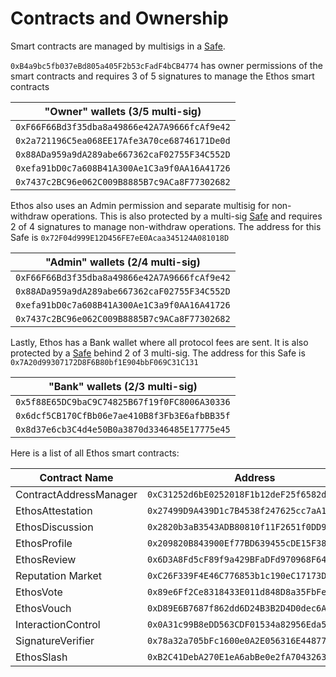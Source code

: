# Contracts and Ownership

Smart contracts are managed by multisigs in a [Safe](https://app.safe.global/home?safe=base:0xB4a9bc5fb037eBd805a405F2b53cFadF4bCB4774).&#x20;

`0xB4a9bc5fb037eBd805a405F2b53cFadF4bCB4774` has owner permissions of the smart contracts and requires 3 of 5 signatures to manage the Ethos smart contracts

| "Owner" wallets (3/5 multi-sig)              |
| -------------------------------------------- |
| `0xF66F66Bd3f35dba8a49866e42A7A9666fcAf9e42` |
| `0x2a721196C5ea068EE17Afe3A70ce68746171De0d` |
| `0x88ADa959a9dA289abe667362caF02755F34C552D` |
| `0xefa91bD0c7a608B41A300Ae1C3a9f0AA16A41726` |
| `0x7437c2BC96e062C009B8885B7c9ACa8F77302682` |

Ethos also uses an Admin permission and separate multisig for non-withdraw operations. This is also protected by a multi-sig [Safe](https://app.safe.global/home?safe=base:0x72F04d999E12D456FE7eE0Acaa345124A081018D) and requires 2 of 4 signatures to manage non-withdraw operations. The address for this Safe is `0x72F04d999E12D456FE7eE0Acaa345124A081018D`

| "Admin" wallets (2/4 multi-sig)              |
| -------------------------------------------- |
| `0xF66F66Bd3f35dba8a49866e42A7A9666fcAf9e42` |
| `0x88ADa959a9dA289abe667362caF02755F34C552D` |
| `0xefa91bD0c7a608B41A300Ae1C3a9f0AA16A41726` |
| `0x7437c2BC96e062C009B8885B7c9ACa8F77302682` |

Lastly, Ethos has a Bank wallet where all protocol fees are sent. It is also protected by a [Safe](https://app.safe.global/home?safe=eth:0x7A20d99307172D8F6B80bf1E904bbF069C31C131) behind 2 of 3 multi-sig. The address for this Safe is `0x7A20d99307172D8F6B80bf1E904bbF069C31C131`&#x20;

| "Bank" wallets (2/3 multi-sig)               |
| -------------------------------------------- |
| `0x5f88E65DC9baC9C74825B67f19f0FC8006A30336` |
| `0x6dcf5CB170CfBb06e7ae410B8f3Fb3E6afbBB35f` |
| `0x8d37e6cb3C4d4e50B0a3870d3346485E17775e45` |

Here is a list of all Ethos smart contracts:

<table data-full-width="true"><thead><tr><th>Contract Name</th><th>Address</th><th data-type="content-ref">Basescan Link</th></tr></thead><tbody><tr><td>ContractAddressManager</td><td><code>0xC31252d6bE0252018F1b12deF25f6582dB0f3E9a</code></td><td><a href="https://basescan.org/address/0xC31252d6bE0252018F1b12deF25f6582dB0f3E9a">https://basescan.org/address/0xC31252d6bE0252018F1b12deF25f6582dB0f3E9a</a></td></tr><tr><td>EthosAttestation</td><td><code>0x27499D9A439D1c7B4538f247625cc7aA159D3c14</code></td><td><a href="https://basescan.org/address/0x27499D9A439D1c7B4538f247625cc7aA159D3c14">https://basescan.org/address/0x27499D9A439D1c7B4538f247625cc7aA159D3c14</a></td></tr><tr><td>EthosDiscussion</td><td><code>0x2820b3aB3543ADB80810f11F2651f0DD9A04E801</code></td><td><a href="https://basescan.org/address/0x2820b3aB3543ADB80810f11F2651f0DD9A04E801">https://basescan.org/address/0x2820b3aB3543ADB80810f11F2651f0DD9A04E801</a></td></tr><tr><td>EthosProfile</td><td><code>0x209820B843900Ef77BD639455cDE15F38A252a36</code></td><td><a href="https://basescan.org/address/0x209820B843900Ef77BD639455cDE15F38A252a36">https://basescan.org/address/0x209820B843900Ef77BD639455cDE15F38A252a36</a></td></tr><tr><td>EthosReview</td><td><code>0x6D3A8Fd5cF89f9a429BFaDFd970968F646AFF325</code></td><td><a href="https://basescan.org/address/0x6D3A8Fd5cF89f9a429BFaDFd970968F646AFF325">https://basescan.org/address/0x6D3A8Fd5cF89f9a429BFaDFd970968F646AFF325</a></td></tr><tr><td>Reputation Market </td><td><code>0xC26F339F4E46C776853b1c190eC17173DBe059Bf</code></td><td><a href="https://basescan.org/address/0xC26F339F4E46C776853b1c190eC17173DBe059Bf">https://basescan.org/address/0xC26F339F4E46C776853b1c190eC17173DBe059Bf</a></td></tr><tr><td>EthosVote</td><td><code>0x89e6Ff2Ce8318433E011d848D8a35FbFeE60c2Ed</code></td><td><a href="https://basescan.org/address/0x89e6Ff2Ce8318433E011d848D8a35FbFeE60c2Ed">https://basescan.org/address/0x89e6Ff2Ce8318433E011d848D8a35FbFeE60c2Ed</a></td></tr><tr><td>EthosVouch</td><td><code>0xD89E6B7687f862dd6D24B3B2D4D0dec6A89A6fdd</code></td><td><a href="https://basescan.org/address/0xD89E6B7687f862dd6D24B3B2D4D0dec6A89A6fdd">https://basescan.org/address/0xD89E6B7687f862dd6D24B3B2D4D0dec6A89A6fdd</a></td></tr><tr><td>InteractionControl</td><td><code>0x0A31c99B8eDD563CDF01534a82956Eda5CDB4CE5</code></td><td><a href="https://basescan.org/address/0x0A31c99B8eDD563CDF01534a82956Eda5CDB4CE5">https://basescan.org/address/0x0A31c99B8eDD563CDF01534a82956Eda5CDB4CE5</a></td></tr><tr><td>SignatureVerifier</td><td><code>0x78a32a705bFc1600e0A2E056316E44877BDa7f57</code></td><td><a href="https://basescan.org/address/0x78a32a705bFc1600e0A2E056316E44877BDa7f57">https://basescan.org/address/0x78a32a705bFc1600e0A2E056316E44877BDa7f57</a></td></tr><tr><td>EthosSlash</td><td><code>0xB2C41DebA270E1eA6abBe0e2fA70432630634a59</code></td><td><a href="https://basescan.org/address/0xB2C41DebA270E1eA6abBe0e2fA70432630634a59">https://basescan.org/address/0xB2C41DebA270E1eA6abBe0e2fA70432630634a59</a></td></tr></tbody></table>

